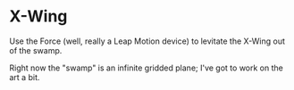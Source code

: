 # X-Wing

Use the Force (well, really a Leap Motion device)
to levitate the X-Wing out of the swamp.

Right now the "swamp" is an infinite gridded plane;
I've got to work on the art a bit.
